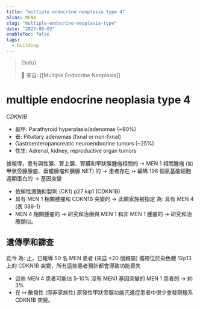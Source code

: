 ```yaml
---
title: "multiple endocrine neoplasia type 4"
alias: MEN4
slug: "multiple-endocrine-neoplasia-type"
date: "2023-08-03"
enableToc: false
tags:
  - building
---
```


> [!info]
>
> 🌱 來自: [[Multiple Endocrine Neoplasia]]

# multiple endocrine neoplasia type 4

_CDKN1B_

- 副甲: Parathyroid hyperplasia/adenomas (~90%)
- 垂: Pituitary adenomas (fxnal or non-fxnal)
- Gastroenteropancreatic neuroendocrine tumors (~25%)
- 性生: Adrenal, kidney, reproductive organ tumors


據報導，患有與性腺、腎上腺、腎臟和甲狀腺腫瘤相關的 → MEN 1 相關腫瘤 (如甲狀旁腺腺瘤、垂體腺瘤和胰腺 NET) 的 → 患者存在 ↣ 編碼 196 個氨基酸細胞週期蛋白的 → 基因突變

- 依賴性激酶抑製劑 (CK1) p27 kip1 (CDKN1B)
- 具有 MEN 1 相關腫瘤和 CDKN1B 突變的 → 此類家族被指定 為: 具有 MEN 4 (表 388-1)
- MEN 4 相關腫瘤的 → 研究和治療與 MEN 1 和非 MEN 1 腫瘤的 → 研究和治療類似。

## 遺傳學和篩查

迄今 為: 止，已報導 50 名 MEN 患者 (來自 <20 個親屬) 攜帶位於染色體 12p13 上的 CDKN1B 突變，所有這些患者預計都會導致功能喪失

- 這些 MEN 4 患者可能佔 5-10% 沒有 MEN1 基因突變的 MEN 1 患者的 → 約 3%
- 在 ↣ 散發性 (即非家族性) 原發性甲狀旁腺功能亢進症患者中很少會發現種系 CDKN1B 突變。
